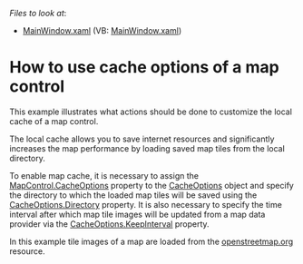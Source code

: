 <!-- default file list -->
*Files to look at*:

* [MainWindow.xaml](./CS/MapCacheOptions/MainWindow.xaml) (VB: [MainWindow.xaml](./VB/MapCacheOptions/MainWindow.xaml))
<!-- default file list end -->
# How to use cache options of a map control


<p>This example illustrates what actions should be done to customize the local cache of a map control.  </p><p>The local cache allows you to save internet resources and significantly increases the map performance by loading saved map tiles from the local directory. </p><p>To enable map cache, it is necessary to assign  the <a href="http://documentation.devexpress.com/#WPF/DevExpressXpfMapMapControl_CacheOptionstopic"><u>MapControl.CacheOptions</u></a> property to the  <a href="http://documentation.devexpress.com/#WPF/clsDevExpressXpfMapCacheOptionstopic"><u>CacheOptions</u></a> object and specify the directory to which the loaded map tiles will be saved using the <a href="http://documentation.devexpress.com/#WPF/DevExpressXpfMapCacheOptions_Directorytopic"><u>CacheOptions.Directory</u></a> property. It is also necessary to specify the time interval after which map tile images will be updated from a map data provider via the <a href="http://documentation.devexpress.com/#WPF/DevExpressXpfMapCacheOptions_KeepIntervaltopic"><u>CacheOptions.KeepInterval</u></a> property.</p><p>In this example tile images of a map are loaded from the <a href="http://www.openstreetmap.org/"><u>openstreetmap.org</u></a> resource.    </p>

<br/>


